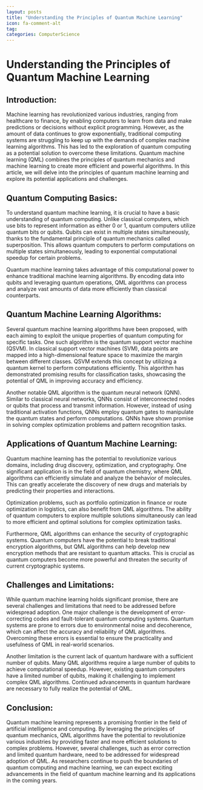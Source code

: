 ```yaml
---
layout: posts
title: "Understanding the Principles of Quantum Machine Learning"
icon: fa-comment-alt
tag:      
categories: ComputerScience
---
```



# Understanding the Principles of Quantum Machine Learning

## Introduction:

Machine learning has revolutionized various industries, ranging from healthcare to finance, by enabling computers to learn from data and make predictions or decisions without explicit programming. However, as the amount of data continues to grow exponentially, traditional computing systems are struggling to keep up with the demands of complex machine learning algorithms. This has led to the exploration of quantum computing as a potential solution to overcome these limitations. Quantum machine learning (QML) combines the principles of quantum mechanics and machine learning to create more efficient and powerful algorithms. In this article, we will delve into the principles of quantum machine learning and explore its potential applications and challenges.

## Quantum Computing Basics:

To understand quantum machine learning, it is crucial to have a basic understanding of quantum computing. Unlike classical computers, which use bits to represent information as either 0 or 1, quantum computers utilize quantum bits or qubits. Qubits can exist in multiple states simultaneously, thanks to the fundamental principle of quantum mechanics called superposition. This allows quantum computers to perform computations on multiple states simultaneously, leading to exponential computational speedup for certain problems.

Quantum machine learning takes advantage of this computational power to enhance traditional machine learning algorithms. By encoding data into qubits and leveraging quantum operations, QML algorithms can process and analyze vast amounts of data more efficiently than classical counterparts.

## Quantum Machine Learning Algorithms:

Several quantum machine learning algorithms have been proposed, with each aiming to exploit the unique properties of quantum computing for specific tasks. One such algorithm is the quantum support vector machine (QSVM). In classical support vector machines (SVM), data points are mapped into a high-dimensional feature space to maximize the margin between different classes. QSVM extends this concept by utilizing a quantum kernel to perform computations efficiently. This algorithm has demonstrated promising results for classification tasks, showcasing the potential of QML in improving accuracy and efficiency.

Another notable QML algorithm is the quantum neural network (QNN). Similar to classical neural networks, QNNs consist of interconnected nodes or qubits that process and transmit information. However, instead of using traditional activation functions, QNNs employ quantum gates to manipulate the quantum states and perform computations. QNNs have shown promise in solving complex optimization problems and pattern recognition tasks.

## Applications of Quantum Machine Learning:

Quantum machine learning has the potential to revolutionize various domains, including drug discovery, optimization, and cryptography. One significant application is in the field of quantum chemistry, where QML algorithms can efficiently simulate and analyze the behavior of molecules. This can greatly accelerate the discovery of new drugs and materials by predicting their properties and interactions.

Optimization problems, such as portfolio optimization in finance or route optimization in logistics, can also benefit from QML algorithms. The ability of quantum computers to explore multiple solutions simultaneously can lead to more efficient and optimal solutions for complex optimization tasks.

Furthermore, QML algorithms can enhance the security of cryptographic systems. Quantum computers have the potential to break traditional encryption algorithms, but QML algorithms can help develop new encryption methods that are resistant to quantum attacks. This is crucial as quantum computers become more powerful and threaten the security of current cryptographic systems.

## Challenges and Limitations:

While quantum machine learning holds significant promise, there are several challenges and limitations that need to be addressed before widespread adoption. One major challenge is the development of error-correcting codes and fault-tolerant quantum computing systems. Quantum systems are prone to errors due to environmental noise and decoherence, which can affect the accuracy and reliability of QML algorithms. Overcoming these errors is essential to ensure the practicality and usefulness of QML in real-world scenarios.

Another limitation is the current lack of quantum hardware with a sufficient number of qubits. Many QML algorithms require a large number of qubits to achieve computational speedup. However, existing quantum computers have a limited number of qubits, making it challenging to implement complex QML algorithms. Continued advancements in quantum hardware are necessary to fully realize the potential of QML.

## Conclusion:

Quantum machine learning represents a promising frontier in the field of artificial intelligence and computing. By leveraging the principles of quantum mechanics, QML algorithms have the potential to revolutionize various industries by providing faster and more efficient solutions to complex problems. However, several challenges, such as error correction and limited quantum hardware, need to be addressed for widespread adoption of QML. As researchers continue to push the boundaries of quantum computing and machine learning, we can expect exciting advancements in the field of quantum machine learning and its applications in the coming years.